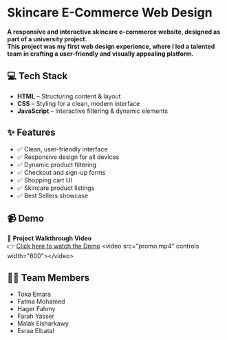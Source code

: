 # Skincare E-Commerce Web Design  

**A responsive and interactive skincare e-commerce website, designed as part of a university project.  
This project was my first web design experience, where I led a talented team in crafting a user-friendly and visually appealing platform.**

## 💻 Tech Stack  
- **HTML** – Structuring content & layout  
- **CSS** – Styling for a clean, modern interface  
- **JavaScript** – Interactive filtering & dynamic elements  

## ✨ Features  
- ✅ Clean, user-friendly interface  
- ✅ Responsive design for all devices  
- ✅ Dynamic product filtering  
- ✅ Checkout and sign-up forms  
- ✅ Shopping cart UI  
- ✅ Skincare product listings  
- ✅ Best Sellers showcase  

## 📹 Demo  

🎥 **Project Walkthrough Video**  
👉 [Click here to watch the Demo]([https://github.com/TokaEmara/Skincare-E-Commerce-Web-Design/blob/main/promo.mp4](https://drive.google.com/file/d/1YzO7c8L1mxaDBz-6ZkvGvfOtJh-mLXxB/view?usp=sharing))  
<video src="promo.mp4" controls width="600"></video>

## 👩‍💻 Team Members  
- Toka Emara  
- Fatma Mohamed  
- Hager Fahmy  
- Farah Yasser  
- Malak Elsharkawy  
- Esraa Elbatal  
